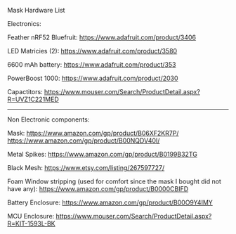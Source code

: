 Mask Hardware List

Electronics:

Feather nRF52 Bluefruit: https://www.adafruit.com/product/3406

LED Matricies (2): https://www.adafruit.com/product/3580

6600 mAh battery: https://www.adafruit.com/product/353

PowerBoost 1000: https://www.adafruit.com/product/2030

Capactitors: https://www.mouser.com/Search/ProductDetail.aspx?R=UVZ1C221MED

------------------------------------------

Non Electronic components:

Mask: https://www.amazon.com/gp/product/B06XF2KR7P/ https://www.amazon.com/gp/product/B00NQDV40I/

Metal Spikes: https://www.amazon.com/gp/product/B0199B32TG

Black Mesh: https://www.etsy.com/listing/267597727/

Foam Window stripping (used for comfort since the mask I bought did not have any): https://www.amazon.com/gp/product/B0000CBIFD

Battery Enclosure: https://www.amazon.com/gp/product/B00O9Y4IMY

MCU Enclosure: https://www.mouser.com/Search/ProductDetail.aspx?R=KIT-1593L-BK 
